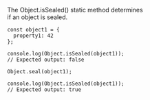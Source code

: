 The Object.isSealed() static method determines  
if an object is sealed.  
```
const object1 = {
  property1: 42
};

console.log(Object.isSealed(object1));
// Expected output: false

Object.seal(object1);

console.log(Object.isSealed(object1));
// Expected output: true
```
